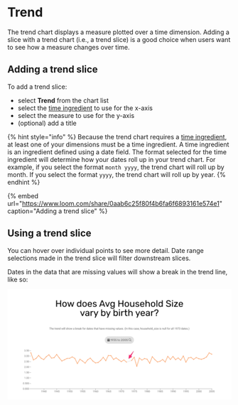 # Trend

The trend chart displays a measure plotted over a time dimension. Adding a slice with a trend chart \(i.e., a trend slice\) is a good choice when users want to see how a measure changes over time.  

## Adding a trend slice

To add a trend slice:

* select **Trend** from the chart list
* select the [time ingredient](../../data-sources/adding-ingredients/#time-ingredient) to use for the x-axis
* select the measure to use for the y-axis
* \(optional\) add a title

{% hint style="info" %}
Because the trend chart requires a [time ingredient](../../data-sources/adding-ingredients/#time-ingredient), at least one of your dimensions must be a time ingredient. A time ingredient is an ingredient defined using a date field. The format selected for the time ingredient will determine how your dates roll up in your trend chart. For example, if you select the format `month yyyy`, the trend chart will roll up by month. If you select the format `yyyy`, the trend chart will roll up by year. 
{% endhint %}

{% embed url="https://www.loom.com/share/0aab6c25f80f4b6fa6f6893161e574e1" caption="Adding a trend slice" %}

## Using a trend slice

You can hover over individual points to see more detail. Date range selections made in the trend slice will filter downstream slices. 

Dates in the data that are missing values will show a break in the trend line, like so:

![The trend line has a break because household\_size is null for all 1973 dates](../../../.gitbook/assets/image%20%2890%29.png)



### 

### 

